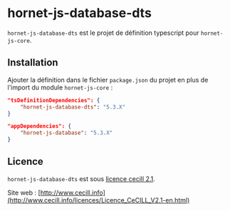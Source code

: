 # hornet-js-database-dts

`hornet-js-database-dts` est le projet de définition typescript pour `hornet-js-core`.


## Installation

Ajouter la définition dans le fichier `package.json` du projet en plus de l'import du module `hornet-js-core` :

```json
"tsDefinitionDependencies": {
    "hornet-js-database-dts": "5.3.X"
}

"appDependencies": {
    "hornet-js-database": "5.3.X"
}
```

## Licence

`hornet-js-database-dts` est sous [licence cecill 2.1](./LICENSE.md).

Site web : [http://www.cecill.info](http://www.cecill.info/licences/Licence_CeCILL_V2.1-en.html)
